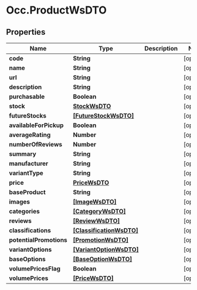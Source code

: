 # Occ.ProductWsDTO

## Properties
Name | Type | Description | Notes
------------ | ------------- | ------------- | -------------
**code** | **String** |  | [optional] 
**name** | **String** |  | [optional] 
**url** | **String** |  | [optional] 
**description** | **String** |  | [optional] 
**purchasable** | **Boolean** |  | [optional] 
**stock** | [**StockWsDTO**](StockWsDTO.md) |  | [optional] 
**futureStocks** | [**[FutureStockWsDTO]**](FutureStockWsDTO.md) |  | [optional] 
**availableForPickup** | **Boolean** |  | [optional] 
**averageRating** | **Number** |  | [optional] 
**numberOfReviews** | **Number** |  | [optional] 
**summary** | **String** |  | [optional] 
**manufacturer** | **String** |  | [optional] 
**variantType** | **String** |  | [optional] 
**price** | [**PriceWsDTO**](PriceWsDTO.md) |  | [optional] 
**baseProduct** | **String** |  | [optional] 
**images** | [**[ImageWsDTO]**](ImageWsDTO.md) |  | [optional] 
**categories** | [**[CategoryWsDTO]**](CategoryWsDTO.md) |  | [optional] 
**reviews** | [**[ReviewWsDTO]**](ReviewWsDTO.md) |  | [optional] 
**classifications** | [**[ClassificationWsDTO]**](ClassificationWsDTO.md) |  | [optional] 
**potentialPromotions** | [**[PromotionWsDTO]**](PromotionWsDTO.md) |  | [optional] 
**variantOptions** | [**[VariantOptionWsDTO]**](VariantOptionWsDTO.md) |  | [optional] 
**baseOptions** | [**[BaseOptionWsDTO]**](BaseOptionWsDTO.md) |  | [optional] 
**volumePricesFlag** | **Boolean** |  | [optional] 
**volumePrices** | [**[PriceWsDTO]**](PriceWsDTO.md) |  | [optional] 


